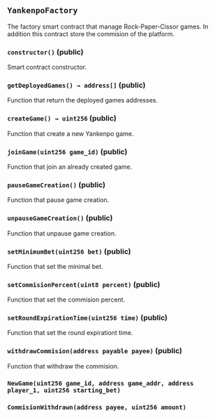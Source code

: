 ## `YankenpoFactory`



The factory smart contract that manage Rock-Paper-Cissor games.
In addition this contract store the commision of the platform.


### `constructor()` (public)



Smart contract constructor.

### `getDeployedGames() → address[]` (public)



Function that return the deployed games addresses.


### `createGame() → uint256` (public)



Function that create a new Yankenpo game.


### `joinGame(uint256 game_id)` (public)



Function that join an already created game.


### `pauseGameCreation()` (public)



Function that pause game creation.

### `unpauseGameCreation()` (public)



Function that unpause game creation.

### `setMinimumBet(uint256 bet)` (public)



Function that set the minimal bet.


### `setCommisionPercent(uint8 percent)` (public)



Function that set the commision percent.


### `setRoundExpirationTime(uint256 time)` (public)



Function that set the round expirationt time.


### `withdrawCommision(address payable payee)` (public)



Function that withdraw the commision.



### `NewGame(uint256 game_id, address game_addr, address player_1, uint256 starting_bet)`





### `CommisionWithdrawn(address payee, uint256 amount)`








